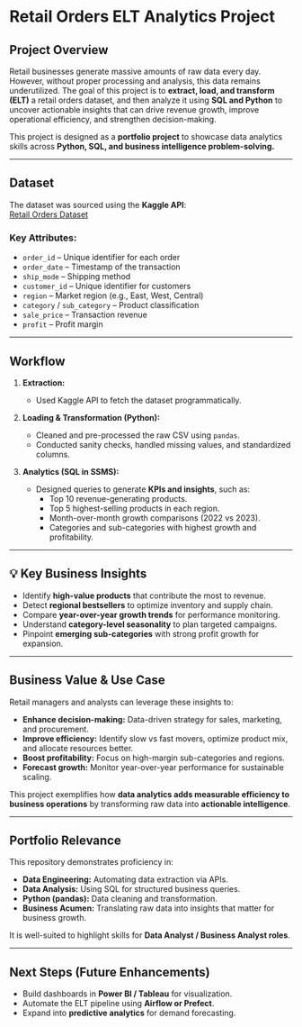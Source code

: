 # Retail Orders ELT Analytics Project  

## Project Overview  
Retail businesses generate massive amounts of raw data every day. However, without proper processing and analysis, this data remains underutilized. The goal of this project is to **extract, load, and transform (ELT)** a retail orders dataset, and then analyze it using **SQL and Python** to uncover actionable insights that can drive revenue growth, improve operational efficiency, and strengthen decision-making.  

This project is designed as a **portfolio project** to showcase data analytics skills across **Python, SQL, and business intelligence problem-solving.**  

---

## Dataset  
The dataset was sourced using the **Kaggle API**:  
[Retail Orders Dataset](https://www.kaggle.com/datasets/ankitbansal06/retail-orders)  

### Key Attributes:  
- `order_id` – Unique identifier for each order  
- `order_date` – Timestamp of the transaction  
- `ship_mode` – Shipping method  
- `customer_id` – Unique identifier for customers  
- `region` – Market region (e.g., East, West, Central)  
- `category` / `sub_category` – Product classification  
- `sale_price` – Transaction revenue  
- `profit` – Profit margin  

---

##  Workflow  
1. **Extraction:**  
   - Used Kaggle API to fetch the dataset programmatically.  

2. **Loading & Transformation (Python):**  
   - Cleaned and pre-processed the raw CSV using `pandas`.  
   - Conducted sanity checks, handled missing values, and standardized columns.  

3. **Analytics (SQL in SSMS):**  
   - Designed queries to generate **KPIs and insights**, such as:  
     - Top 10 revenue-generating products.  
     - Top 5 highest-selling products in each region.  
     - Month-over-month growth comparisons (2022 vs 2023).  
     - Categories and sub-categories with highest growth and profitability.  

---

## 💡 Key Business Insights  
- Identify **high-value products** that contribute the most to revenue.  
- Detect **regional bestsellers** to optimize inventory and supply chain.  
- Compare **year-over-year growth trends** for performance monitoring.  
- Understand **category-level seasonality** to plan targeted campaigns.  
- Pinpoint **emerging sub-categories** with strong profit growth for expansion.  

---

##  Business Value & Use Case  
Retail managers and analysts can leverage these insights to:  
- **Enhance decision-making:** Data-driven strategy for sales, marketing, and procurement.  
- **Improve efficiency:** Identify slow vs fast movers, optimize product mix, and allocate resources better.  
- **Boost profitability:** Focus on high-margin sub-categories and regions.  
- **Forecast growth:** Monitor year-over-year performance for sustainable scaling.  

This project exemplifies how **data analytics adds measurable efficiency to business operations** by transforming raw data into **actionable intelligence**.  

---

##  Portfolio Relevance  
This repository demonstrates proficiency in:  
- **Data Engineering:** Automating data extraction via APIs.  
- **Data Analysis:** Using SQL for structured business queries.  
- **Python (pandas):** Data cleaning and transformation.  
- **Business Acumen:** Translating raw data into insights that matter for business growth.  

It is well-suited to highlight skills for **Data Analyst / Business Analyst roles**.  

---

##  Next Steps (Future Enhancements)  
- Build dashboards in **Power BI / Tableau** for visualization.  
- Automate the ELT pipeline using **Airflow or Prefect**.  
- Expand into **predictive analytics** for demand forecasting.  

